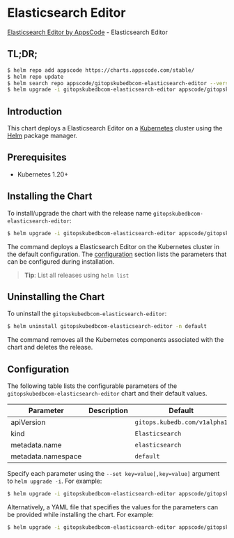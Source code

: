 # Elasticsearch Editor

[Elasticsearch Editor by AppsCode](https://appscode.com) - Elasticsearch Editor

## TL;DR;

```bash
$ helm repo add appscode https://charts.appscode.com/stable/
$ helm repo update
$ helm search repo appscode/gitopskubedbcom-elasticsearch-editor --version=v0.20.0
$ helm upgrade -i gitopskubedbcom-elasticsearch-editor appscode/gitopskubedbcom-elasticsearch-editor -n default --create-namespace --version=v0.20.0
```

## Introduction

This chart deploys a Elasticsearch Editor on a [Kubernetes](http://kubernetes.io) cluster using the [Helm](https://helm.sh) package manager.

## Prerequisites

- Kubernetes 1.20+

## Installing the Chart

To install/upgrade the chart with the release name `gitopskubedbcom-elasticsearch-editor`:

```bash
$ helm upgrade -i gitopskubedbcom-elasticsearch-editor appscode/gitopskubedbcom-elasticsearch-editor -n default --create-namespace --version=v0.20.0
```

The command deploys a Elasticsearch Editor on the Kubernetes cluster in the default configuration. The [configuration](#configuration) section lists the parameters that can be configured during installation.

> **Tip**: List all releases using `helm list`

## Uninstalling the Chart

To uninstall the `gitopskubedbcom-elasticsearch-editor`:

```bash
$ helm uninstall gitopskubedbcom-elasticsearch-editor -n default
```

The command removes all the Kubernetes components associated with the chart and deletes the release.

## Configuration

The following table lists the configurable parameters of the `gitopskubedbcom-elasticsearch-editor` chart and their default values.

|     Parameter      | Description |                 Default                 |
|--------------------|-------------|-----------------------------------------|
| apiVersion         |             | <code>gitops.kubedb.com/v1alpha1</code> |
| kind               |             | <code>Elasticsearch</code>              |
| metadata.name      |             | <code>elasticsearch</code>              |
| metadata.namespace |             | <code>default</code>                    |


Specify each parameter using the `--set key=value[,key=value]` argument to `helm upgrade -i`. For example:

```bash
$ helm upgrade -i gitopskubedbcom-elasticsearch-editor appscode/gitopskubedbcom-elasticsearch-editor -n default --create-namespace --version=v0.20.0 --set apiVersion=gitops.kubedb.com/v1alpha1
```

Alternatively, a YAML file that specifies the values for the parameters can be provided while
installing the chart. For example:

```bash
$ helm upgrade -i gitopskubedbcom-elasticsearch-editor appscode/gitopskubedbcom-elasticsearch-editor -n default --create-namespace --version=v0.20.0 --values values.yaml
```
